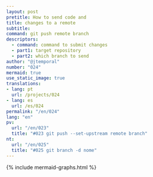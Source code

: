 ```yaml
---
layout: post
pretitle: How to send code and
title: changes to a remote
subtitle:
command: git push remote branch
descriptors:
  - command: command to submit changes
  - part1: target repository
  - part2: which branch to send
author: "@jtemporal"
number: "024"
mermaid: true
use_static_image: true
translations:
- lang: pt
  url: /projects/024
- lang: es
  url: /es/024
permalink: "/en/024"
lang: "en"
pv:
  url: "/en/023"
  title: "#023 git push --set-upstream remote branch"
nt:
  url: "/en/025"
  title: "#025 git branch -d nome"
---
```


{% include mermaid-graphs.html %}
